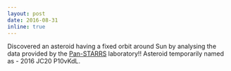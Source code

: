 ```yaml
---
layout: post
date: 2016-08-31
inline: true
---
```


Discovered an asteroid having a fixed orbit around Sun by analysing the data provided by the [Pan-STARRS](https://panstarrs.stsci.edu/) laboratory!! Asteroid temporarily named as - 2016 JC20 P10vKdL.